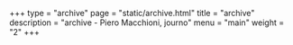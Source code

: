 +++
type = "archive"
page = "static/archive.html"
title = "archive"
description = "archive - Piero Macchioni, journo"
menu = "main"
weight = "2"
+++

